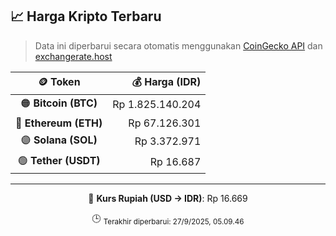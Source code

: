 

<!-- HARGA_KRIPTO -->
## 📈 Harga Kripto Terbaru

> Data ini diperbarui secara otomatis menggunakan [CoinGecko API](https://www.coingecko.com/) dan [exchangerate.host](https://exchangerate.host/)

<div align="center">

| 🪙 Token | 💰 Harga (IDR) |
|:------:|---------------:|
| 🟠 **Bitcoin (BTC)**   | Rp 1.825.140.204 |
| 🔵 **Ethereum (ETH)**  | Rp 67.126.301 |
| 🟣 **Solana (SOL)**    | Rp 3.372.971 |
| 🟢 **Tether (USDT)**   | Rp 16.687 |

---

💱 **Kurs Rupiah (USD → IDR)**: Rp 16.669

🕒 <sub>Terakhir diperbarui: 27/9/2025, 05.09.46</sub>

</div>
<!-- /HARGA_KRIPTO -->